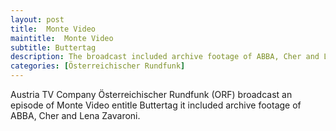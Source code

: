 ```yaml
---
layout: post
title:  Monte Video
maintitle:  Monte Video
subtitle: Buttertag
description: The broadcast included archive footage of ABBA, Cher and Lena Zavaroni.
categories: [Österreichischer Rundfunk]
---
```


Austria TV Company Österreichischer Rundfunk (ORF) broadcast an episode of Monte Video entitle Buttertag it included archive footage of ABBA, Cher and Lena Zavaroni.

